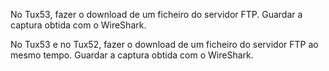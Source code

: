 No Tux53, fazer o download de um ficheiro do servidor FTP. Guardar a captura obtida com o WireShark.

No Tux53 e no Tux52, fazer o download de um ficheiro do servidor FTP ao mesmo tempo. Guardar a captura obtida com o WireShark.